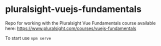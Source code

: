 # pluralsight-vuejs-fundamentals
Repo for working with the Pluralsight Vue Fundamentals course available here: https://www.pluralsight.com/courses/vuejs-fundamentals

To start use ``npm serve`` 

